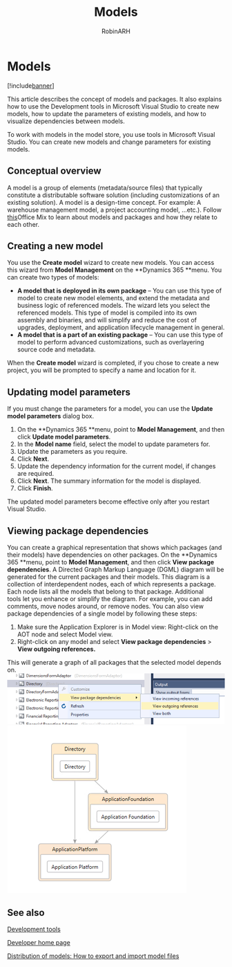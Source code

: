 ﻿---
# required metadata

title: Models
description: This article describes the concept of models and packages. It also explains how to use the Development tools in Microsoft Visual Studio to create new models, how to update the parameters of existing models, and how to visualize dependencies between models.
author: RobinARH
manager: AnnBe
ms.date: 04/04/2017
ms.topic: article
ms.prod: 
ms.service: Dynamics365Operations
ms.technology: 

# optional metadata

# ms.search.form: 
# ROBOTS: 
audience: Developer
# ms.devlang: 
# ms.reviewer: 61
ms.search.scope: AX 7.0.0, Operations
# ms.tgt_pltfrm: 
ms.custom: 83351
ms.assetid: 66a32ee2-8c4f-4ae5-b022-ad1bb4f97e59
ms.search.region: Global
# ms.search.industry: 
ms.author: robadawy
ms.search.validFrom: 2016-02-28
ms.dyn365.ops.version: AX 7.0.0

---

# Models

[!include[banner](../includes/banner.md)]


This article describes the concept of models and packages. It also explains how to use the Development tools in Microsoft Visual Studio to create new models, how to update the parameters of existing models, and how to visualize dependencies between models.

To work with models in the model store, you use tools in Microsoft Visual Studio. You can create new models and change parameters for existing models.

## Conceptual overview
A model is a group of elements (metadata/source files) that typically constitute a distributable software solution (including customizations of an existing solution). A model is a design-time concept. For example: A warehouse management model, a project accounting model, …etc.). Follow [this](https://mix.office.com/watch/ies6lyit6773)Office Mix to learn about models and packages and how they relate to each other.

## Creating a new model
You use the **Create model** wizard to create new models. You can access this wizard from **Model Management** on the **Dynamics 365 **menu. You can create two types of models:

-   **A model that is deployed in its own package** – You can use this type of model to create new model elements, and extend the metadata and business logic of referenced models. The wizard lets you select the referenced models. This type of model is compiled into its own assembly and binaries, and will simplify and reduce the cost of upgrades, deployment, and application lifecycle management in general.
-   **A model that is a part of an existing package** – You can use this type of model to perform advanced customizations, such as overlayering source code and metadata.

When the **Create model** wizard is completed, if you chose to create a new project, you will be prompted to specify a name and location for it.

## Updating model parameters
If you must change the parameters for a model, you can use the **Update model parameters** dialog box.

1.  On the **Dynamics 365 **menu, point to **Model Management**, and then click **Update model parameters**.
2.  In the **Model name** field, select the model to update parameters for.
3.  Update the parameters as you require.
4.  Click **Next**.
5.  Update the dependency information for the current model, if changes are required.
6.  Click **Next**. The summary information for the model is displayed.
7.  Click **Finish**.

The updated model parameters become effective only after you restart Visual Studio.

## Viewing package dependencies
You can create a graphical representation that shows which packages (and their models) have dependencies on other packages. On the **Dynamics 365 **menu, point to **Model Management**, and then click **View package dependencies**. A Directed Graph Markup Language (DGML) diagram will be generated for the current packages and their models. This diagram is a collection of interdependent nodes, each of which represents a package. Each node lists all the models that belong to that package. Additional tools let you enhance or simplify the diagram. For example, you can add comments, move nodes around, or remove nodes. You can also view package dependencies of a single model by following these steps:

1.  Make sure the Application Explorer is in Model view: Right-click on the AOT node and select Model view.
2.  Right-click on any model and select **View package dependencies** &gt; **View outgoing references.**

This will generate a graph of all packages that the selected model depends on. [![viewdependencies2](./media/viewdependencies2.png)](./media/viewdependencies2.png) [![directorydependencies](./media/directorydependencies.png)](./media/directorydependencies.png)

See also
--------

[Development tools](development-tools.md)

[Developer home page](developer-home-page.md)

[Distribution of models: How to export and import model files](models-export-import.md)


